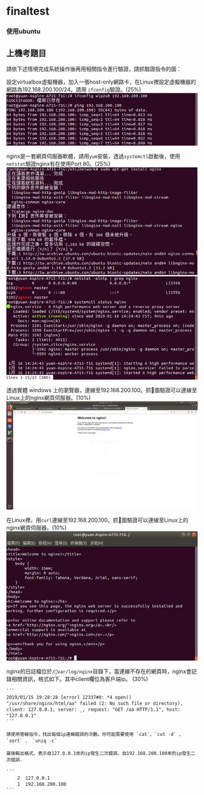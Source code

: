 # finaltest
### 使用ubuntu
## 上機考題目

請依下述情境完成系統操作後再用相關指令進行驗證，請抓驗證指令的圖：

設定virtualbox虛擬機器，加入一張host-only網路卡，在Linux裡設定虛擬機器的網路為192.168.200.100/24。請用 `ifconfig`驗證。(25%)</br>
    ![1](img/1.png)</br>

nginx是一套網頁伺服器軟體，請用`yum`安裝，透過`systemctl`啟動後，使用`netstat`驗證nginx有在使用Port 80。(25%)</br>
    ![2](img/2.png)</br>
    ![3](img/3.png)</br>

透過實體 windows 上的瀏覽器，連線至192.168.200.100。抓圖驗證可以連線至Linux上的nginx網頁伺服器。(10%)</br>
    ![4](img/4.png)</br>

在Linux裡，用`curl`連線至192.168.200.100。抓圖驗證可以連線至Linux上的nginx網頁伺服器。(10%)</br>
    ![5](img/5.png)</br>

nginx的日誌檔位於`/var/log/nginx`目錄下，當連線不存在的網頁時，nginx會記錄相關資訊，格式如下。其中client欄位為客戶端ip。 (30%)

    ```
    2019/01/15 19:28:28 [error] 12337#0: *4 open() "/usr/share/nginx/html/aa" failed (2: No such file or directory), client: 127.0.0.1, server: _, request: "GET /aa HTTP/1.1", host: "127.0.0.1"
    ```

    請使用管線指令，找出每個ip連線錯誤的次數。你可能需要使用 `cat`、`cut -d` 、 `sort` 、 `uniq -c`

    最後輸出格式，表示自127.0.0.1來的ip發生二次錯誤，自192.168.200.100來的ip發生二次錯誤. 
    
    ```
        2  127.0.0.1
        1  192.168.200.100
    ```
    